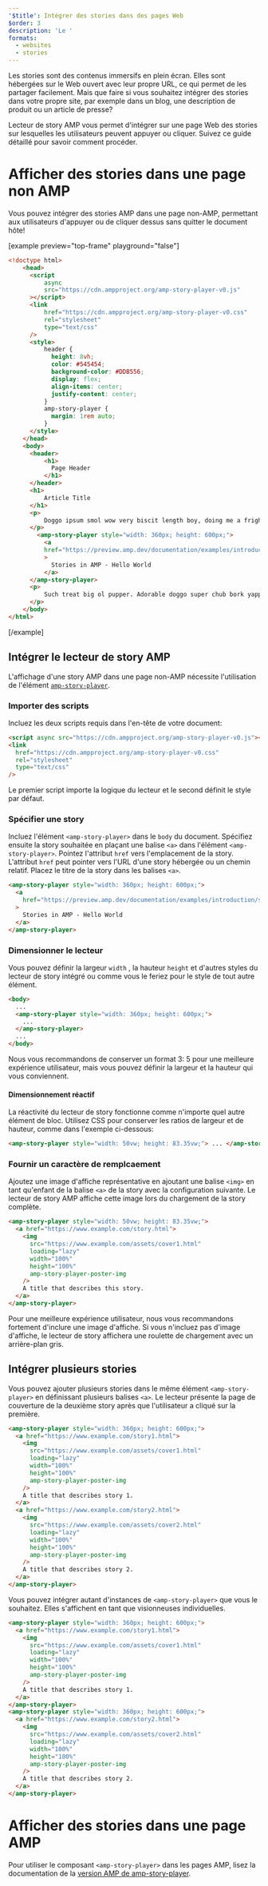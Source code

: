 ```yaml
---
'$title': Intégrer des stories dans des pages Web
$order: 3
description: 'Le '
formats:
  - websites
  - stories
---
```


Les stories sont des contenus immersifs en plein écran. Elles sont hébergées sur le Web ouvert avec leur propre URL, ce qui permet de les partager facilement. Mais que faire si vous souhaitez intégrer des stories dans votre propre site, par exemple dans un blog, une description de produit ou un article de presse?

Lecteur de story AMP vous permet d'intégrer sur une page Web des stories sur lesquelles les utilisateurs peuvent appuyer ou cliquer. Suivez ce guide détaillé pour savoir comment procéder.

# Afficher des stories dans une page non AMP

Vous pouvez intégrer des stories AMP dans une page non-AMP, permettant aux utilisateurs d'appuyer ou de cliquer dessus sans quitter le document hôte!

[example preview="top-frame" playground="false"]

```html
<!doctype html>
    <head>
      <script
          async
          src="https://cdn.ampproject.org/amp-story-player-v0.js"
      ></script>
      <link
          href="https://cdn.ampproject.org/amp-story-player-v0.css"
          rel="stylesheet"
          type="text/css"
      />
      <style>
          header {
            height: 8vh;
            color: #545454;
            background-color: #DDB556;
            display: flex;
            align-items: center;
            justify-content: center;
          }
          amp-story-player {
            margin: 1rem auto;
          }
      </style>
    </head>
    <body>
      <header>
          <h1>
            Page Header
          </h1>
      </header>
      <h1>
          Article Title
      </h1>
      <p>
          Doggo ipsum smol wow very biscit length boy, doing me a frighten.  Borking doggo doggo heckin dat tungg tho, heckin good boys. Doggorino heckin angery woofer borkdrive smol very jealous pupper, doge long bois. Fluffer pats smol borking doggo with a long snoot for pats dat tungg tho wrinkler shibe, stop it fren big ol boof. Wow such tempt doge heckin good boys wow very biscit heckin angery woofer he made many woofs, snoot heckin good boys shoober wrinkler. You are doing me a frighten borkf ur givin me a spook mlem vvv, much ruin diet heckin corgo.
      </p>
        <amp-story-player style="width: 360px; height: 600px;">
          <a
          href="https://preview.amp.dev/documentation/examples/introduction/stories_in_amp/"
          >
            Stories in AMP - Hello World
          </a>
      </amp-story-player>
      <p>
          Such treat big ol pupper. Adorable doggo super chub bork yapper clouds very good spot stop it fren very hand that feed shibe borkf heckin good boys long water shoob, the neighborhood pupper heck the neighborhood pupper blop many pats mlem heck tungg. noodle horse. Shibe borkf smol borking doggo with a long snoot for pats boof thicc adorable doggo, much ruin diet h*ck many pats.
      </p>
    </body>
</html>
```

[/example]

## Intégrer le lecteur de story AMP

L'affichage d'une story AMP dans une page non-AMP nécessite l'utilisation de l'élément [`amp-story-player`](https://github.com/ampproject/amphtml/blob/main/docs/spec/amp-story-player.md).

### Importer des scripts

Incluez les deux scripts requis dans l'en-tête de votre document:

```html
<script async src="https://cdn.ampproject.org/amp-story-player-v0.js"></script>
<link
  href="https://cdn.ampproject.org/amp-story-player-v0.css"
  rel="stylesheet"
  type="text/css"
/>
```

Le premier script importe la logique du lecteur et le second définit le style par défaut.

### Spécifier une story

Incluez l'élément `<amp-story-player>` dans le `body` du document. Spécifiez ensuite la story souhaitée en plaçant une balise `<a>` dans l'élément `<amp-story-player>`. Pointez l'attribut `href` vers l'emplacement de la story. L'attribut `href` peut pointer vers l'URL d'une story hébergée ou un chemin relatif. Placez le titre de la story dans les balises `<a>`.

```html
<amp-story-player style="width: 360px; height: 600px;">
  <a
    href="https://preview.amp.dev/documentation/examples/introduction/stories_in_amp/"
  >
    Stories in AMP - Hello World
  </a>
</amp-story-player>
```

### Dimensionner le lecteur

Vous pouvez définir la largeur `width` , la hauteur `height` et d'autres styles du lecteur de story intégré ou comme vous le feriez pour le style de tout autre élément.

```html
<body>
  ...
  <amp-story-player style="width: 360px; height: 600px;">
    ...
  </amp-story-player>
  ...
</body>
```

Nous vous recommandons de conserver un format 3: 5 pour une meilleure expérience utilisateur, mais vous pouvez définir la largeur et la hauteur qui vous conviennent.

#### Dimensionnement réactif

La réactivité du lecteur de story fonctionne comme n'importe quel autre élément de bloc. Utilisez CSS pour conserver les ratios de largeur et de hauteur, comme dans l'exemple ci-dessous:

```html
<amp-story-player style="width: 50vw; height: 83.35vw;"> ... </amp-story-player>
```

### Fournir un caractère de remplcaement

Ajoutez une image d'affiche représentative en ajoutant une balise `<img>` en tant qu'enfant de la balise `<a>` de la story avec la configuration suivante. Le lecteur de story AMP affiche cette image lors du chargement de la story complète.

```html
<amp-story-player style="width: 50vw; height: 83.35vw;">
  <a href="https://www.example.com/story.html">
    <img
      src="https://www.example.com/assets/cover1.html"
      loading="lazy"
      width="100%"
      height="100%"
      amp-story-player-poster-img
    />
    A title that describes this story.
  </a>
</amp-story-player>
```

Pour une meilleure expérience utilisateur, nous vous recommandons fortement d'inclure une image d'affiche. Si vous n'incluez pas d'image d'affiche, le lecteur de story affichera une roulette de chargement avec un arrière-plan gris.

## Intégrer plusieurs stories

Vous pouvez ajouter plusieurs stories dans le même élément `<amp-story-player>` en définissant plusieurs balises `<a>`. Le lecteur présente la page de couverture de la deuxième story après que l'utilisateur a cliqué sur la première.

```html
<amp-story-player style="width: 360px; height: 600px;">
  <a href="https://www.example.com/story1.html">
    <img
      src="https://www.example.com/assets/cover1.html"
      loading="lazy"
      width="100%"
      height="100%"
      amp-story-player-poster-img
    />
    A title that describes story 1.
  </a>
  <a href="https://www.example.com/story2.html">
    <img
      src="https://www.example.com/assets/cover2.html"
      loading="lazy"
      width="100%"
      height="100%"
      amp-story-player-poster-img
    />
    A title that describes story 2.
  </a>
</amp-story-player>
```

Vous pouvez intégrer autant d'instances de `<amp-story-player>` que vous le souhaitez. Elles s'affichent en tant que visionneuses individuelles.

```html
<amp-story-player style="width: 360px; height: 600px;">
  <a href="https://www.example.com/story1.html">
    <img
      src="https://www.example.com/assets/cover1.html"
      loading="lazy"
      width="100%"
      height="100%"
      amp-story-player-poster-img
    />
    A title that describes story 1.
  </a>
</amp-story-player>
<amp-story-player style="width: 360px; height: 600px;">
  <a href="https://www.example.com/story2.html">
    <img
      src="https://www.example.com/assets/cover2.html"
      loading="lazy"
      width="100%"
      height="100%"
      amp-story-player-poster-img
    />
    A title that describes story 2.
  </a>
</amp-story-player>
```

# Afficher des stories dans une page AMP

Pour utiliser le composant `<amp-story-player>` dans les pages AMP, lisez la documentation de la [version AMP de amp-story-player](https://amp.dev/documentation/components/amp-story-player/?format=stories).
